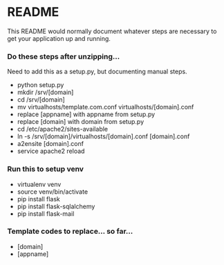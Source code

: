 # README #

This README would normally document whatever steps are necessary to get your application up and running.

### Do these steps after unzipping...
Need to add this as a setup.py, but documenting manual steps.
* python setup.py
* mkdir /srv/[domain]
* cd /srv/[domain]
* mv virtualhosts/template.com.conf virtualhosts/[domain].conf
* replace [appname] with appname from setup.py
* replace [domain] with domain from setup.py
* cd /etc/apache2/sites-available
* ln -s /srv/[domain]/virtualhosts/[domain].conf [domain].conf
* a2ensite [domain].conf
* service apache2 reload

### Run this to setup venv
* virtualenv venv
* source venv/bin/activate
* pip install flask
* pip install flask-sqlalchemy
* pip install flask-mail

### Template codes to replace... so far...
* [domain]
* [appname]
